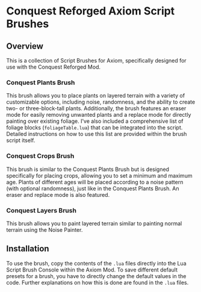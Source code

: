 # Conquest Reforged Axiom Script Brushes

## Overview
This is a collection of Script Brushes for Axiom, specifically designed for use with the Conquest Reforged Mod.

### Conquest Plants Brush
This brush allows you to place plants on layered terrain with a variety of customizable options, including noise, randomness, and the ability to create two- or three-block-tall plants. Additionally, the brush features an eraser mode for easily removing unwanted plants and a replace mode for directly painting over existing foliage.
I've also included a comprehensive list of foliage blocks (`foliageTable.lua`) that can be integrated into the script. Detailed instructions on how to use this list are provided within the brush script itself.

### Conquest Crops Brush
This brush is similar to the Conquest Plants Brush but is designed specifically for placing crops, allowing you to set a minimum and maximum age. Plants of different ages will be placed according to a noise pattern (with optional randomness), just like in the Conquest Plants Brush. An eraser and replace mode is also featured.

### Conquest Layers Brush
This brush allows you to paint layered terrain similar to painting normal terrain using the Noise Painter.

## Installation
To use the brush, copy the contents of the `.lua` files directly into the Lua Script Brush Console within the Axiom Mod. To save different default presets for a brush, you have to directly change the default values in the code. Further explanations on how this is done are found in the `.lua` files.

